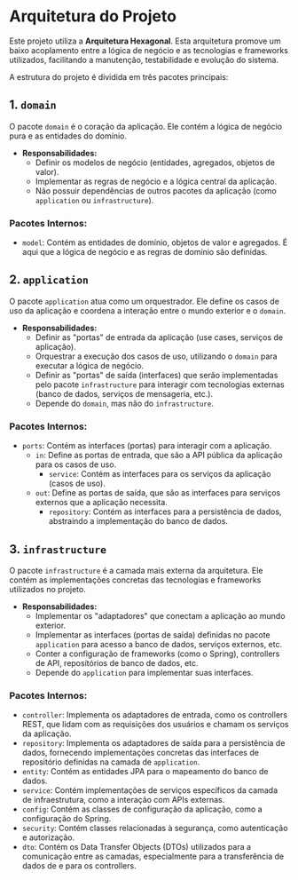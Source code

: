 # Arquitetura do Projeto

Este projeto utiliza a **Arquitetura Hexagonal**. Esta arquitetura promove um baixo acoplamento entre a lógica de negócio e as tecnologias e frameworks utilizados, facilitando a manutenção, testabilidade e evolução do sistema.

A estrutura do projeto é dividida em três pacotes principais:

## 1. `domain`

O pacote `domain` é o coração da aplicação. Ele contém a lógica de negócio pura e as entidades do domínio.

*   **Responsabilidades:**
    *   Definir os modelos de negócio (entidades, agregados, objetos de valor).
    *   Implementar as regras de negócio e a lógica central da aplicação.
    *   Não possuir dependências de outros pacotes da aplicação (como `application` ou `infrastructure`).

### Pacotes Internos:

*   `model`: Contém as entidades de domínio, objetos de valor e agregados. É aqui que a lógica de negócio e as regras de domínio são definidas.

## 2. `application`

O pacote `application` atua como um orquestrador. Ele define os casos de uso da aplicação e coordena a interação entre o mundo exterior e o `domain`.

*   **Responsabilidades:**
    *   Definir as "portas" de entrada da aplicação (use cases, serviços de aplicação).
    *   Orquestrar a execução dos casos de uso, utilizando o `domain` para executar a lógica de negócio.
    *   Definir as "portas" de saída (interfaces) que serão implementadas pelo pacote `infrastructure` para interagir com tecnologias externas (banco de dados, serviços de mensageria, etc.).
    *   Depende do `domain`, mas não do `infrastructure`.

### Pacotes Internos:

*   `ports`: Contém as interfaces (portas) para interagir com a aplicação.
    *   `in`: Define as portas de entrada, que são a API pública da aplicação para os casos de uso.
        *   `service`: Contém as interfaces para os serviços da aplicação (casos de uso).
    *   `out`: Define as portas de saída, que são as interfaces para serviços externos que a aplicação necessita.
        *   `repository`: Contém as interfaces para a persistência de dados, abstraindo a implementação do banco de dados.

## 3. `infrastructure`

O pacote `infrastructure` é a camada mais externa da arquitetura. Ele contém as implementações concretas das tecnologias e frameworks utilizados no projeto.

*   **Responsabilidades:**
    *   Implementar os "adaptadores" que conectam a aplicação ao mundo exterior.
    *   Implementar as interfaces (portas de saída) definidas no pacote `application` para acesso a banco de dados, serviços externos, etc.
    *   Conter a configuração de frameworks (como o Spring), controllers de API, repositórios de banco de dados, etc.
    *   Depende do `application` para implementar suas interfaces.

### Pacotes Internos:

*   `controller`: Implementa os adaptadores de entrada, como os controllers REST, que lidam com as requisições dos usuários e chamam os serviços da aplicação.
*   `repository`: Implementa os adaptadores de saída para a persistência de dados, fornecendo implementações concretas das interfaces de repositório definidas na camada de `application`.
*   `entity`: Contém as entidades JPA para o mapeamento do banco de dados.
*   `service`: Contém implementações de serviços específicos da camada de infraestrutura, como a interação com APIs externas.
*   `config`: Contém as classes de configuração da aplicação, como a configuração do Spring.
*   `security`: Contém classes relacionadas à segurança, como autenticação e autorização.
*   `dto`: Contém os Data Transfer Objects (DTOs) utilizados para a comunicação entre as camadas, especialmente para a transferência de dados de e para os controllers.

